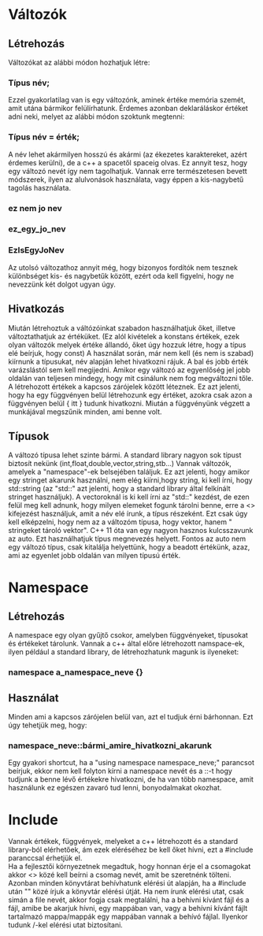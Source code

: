 # Változók

## Létrehozás
Változókat az alábbi módon hozhatjuk létre: 
### Típus név;  
Ezzel gyakorlatilag van is egy változónk, aminek értéke memória szemét, amit utána bármikor felülírhatunk.
Érdemes azonban deklaráláskor értéket adni neki, melyet az alábbi módon szoktunk megtenni:  
### Típus név = érték;
A név lehet akármilyen hosszú és akármi (az ékezetes karaktereket, azért érdemes kerülni), de a c++ a spacetől spaceig olvas. Ez annyit tesz, hogy egy változó nevét így nem tagolhatjuk. Vannak erre természetesen bevett módszerek, ilyen az alulvonások használata, vagy éppen a kis-nagybetű tagolás használata.
### ez nem jo nev
### ez_egy_jo_nev
### EzIsEgyJoNev
Az utolsó változathoz annyit még, hogy bizonyos fordítók nem tesznek különbséget kis- és nagybetűk között, ezért oda kell figyelni, hogy ne nevezzünk két dolgot ugyan úgy.

## Hivatkozás
Miután létrehoztuk a váltózóinkat szabadon használhatjuk őket, illetve változtathatjuk az értéküket.
(Ez alól kivételek a konstans értékek, ezek olyan változók melyek értéke állandó, őket úgy hozzuk létre, hogy a típus elé beírjuk, hogy const)
A használat során, már nem kell (és nem is szabad) kiírnunk a típusukat, név alapján lehet hivatkozni rájuk.
A bal és jobb érték varázslástól sem kell megijedni. Amikor egy változó az egyenlőség jel jobb oldalán van teljesen mindegy, hogy mit csinálunk nem fog megváltozni tőle.
A létrehozott értékek a kapcsos zárójelek között léteznek. Ez azt jelenti, hogy ha egy függvényen belül létrehozunk egy értéket, azokra csak azon a függvényen belül { itt } tudunk hivatkozni. Miután a függvényünk végzett a munkájával megszűnik minden, ami benne volt.

## Típusok
A változó típusa lehet szinte bármi. A standard library nagyon sok típust biztosít nekünk (int,float,double,vector,string,stb...)
Vannak változók, amelyek a "namespace"-ek belsejében találjuk. Ez azt jelenti, hogy amikor egy stringet akarunk használni, nem elég kiírni,hogy string, ki kell írni, hogy std::string (az "std::" azt jelenti, hogy a standard library által felkínált stringet használjuk).
A vectoroknál is ki kell írni az "std::" kezdést, de ezen felül meg kell adnunk, hogy milyen elemeket fogunk tárolni benne, erre a <> kifejezést használjuk, amit a név elé írunk, a típus részeként. Ezt csak úgy kell elképzelni, hogy nem az a változóm típusa, hogy vektor, hanem " stringeket tároló vektor".
C++ 11 óta van egy nagyon hasznos kulcsszavunk az auto. Ezt használhatjuk típus megnevezés helyett. Fontos az auto nem egy változó típus, csak kitalálja helyettünk, hogy a beadott értékünk, azaz, ami az egyenlet jobb oldalán van milyen típusú érték.

# Namespace

## Létrehozás
A namespace egy olyan gyűjtő csokor, amelyben függvényeket, típusokat és értékeket tárolunk. Vannak a c++ által előre létrehozott namspace-ek, ilyen például a standard library, de létrehozhatunk magunk is ilyeneket:
### namespace a_namespace_neve {}
## Használat
Minden ami a kapcsos zárójelen belül van, azt el tudjuk érni bárhonnan. Ezt úgy tehetjük meg, hogy:
### namespace_neve::bármi_amire_hivatkozni_akarunk
Egy gyakori shortcut, ha a "using namespace namespace_neve;" parancsot beírjuk, ekkor nem kell folyton kírni a namespace nevét és a ::-t hogy tudjunk a benne lévő értékekre hivatkozni, de ha van több namespace, amit használunk ez egészen zavaró tud lenni, bonyodalmakat okozhat.

# Include
Vannak értékek, függvények, melyeket a c++ létrehozott és a standard library-ból elérhetőek, ám ezek eléréséhez be kell őket hívni, ezt a \#include paranccsal érhetjük el.  
Ha a fejlesztői környezetnek megadtuk, hogy honnan érje el a csomagokat akkor <> közé kell beírni a csomag nevét, amit be szeretnénk tölteni. Azonban minden könyvtárat behívhatunk elérési út alapján, ha a \#include után "" közé írjuk a könyvtár elérési útját. Ha nem írunk elérési utat, csak simán a file nevét, akkor fogja csak megtalálni, ha a behívni kívánt fájl és a fájl, amibe be akarjuk hívni, egy mappában van, vagy a behívni kívánt fájlt tartalmazó mappa/mappák egy mappában vannak a behívó fájlal. Ilyenkor tudunk /-kel elérési utat biztosítani.